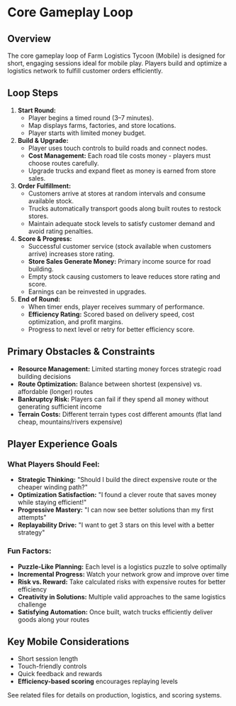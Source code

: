 # Core Gameplay Loop

## Overview
The core gameplay loop of Farm Logistics Tycoon (Mobile) is designed for short, engaging sessions ideal for mobile play. Players build and optimize a logistics network to fulfill customer orders efficiently.

## Loop Steps
1. **Start Round:**
   - Player begins a timed round (3–7 minutes).
   - Map displays farms, factories, and store locations.
   - Player starts with limited money budget.
2. **Build & Upgrade:**
   - Player uses touch controls to build roads and connect nodes.
   - **Cost Management:** Each road tile costs money - players must choose routes carefully.
   - Upgrade trucks and expand fleet as money is earned from store sales.
3. **Order Fulfillment:**
   - Customers arrive at stores at random intervals and consume available stock.
   - Trucks automatically transport goods along built routes to restock stores.
   - Maintain adequate stock levels to satisfy customer demand and avoid rating penalties.
4. **Score & Progress:**
   - Successful customer service (stock available when customers arrive) increases store rating.
   - **Store Sales Generate Money:** Primary income source for road building.
   - Empty stock causing customers to leave reduces store rating and score.
   - Earnings can be reinvested in upgrades.
5. **End of Round:**
   - When timer ends, player receives summary of performance.
   - **Efficiency Rating:** Scored based on delivery speed, cost optimization, and profit margins.
   - Progress to next level or retry for better efficiency score.

## Primary Obstacles & Constraints
- **Resource Management:** Limited starting money forces strategic road building decisions
- **Route Optimization:** Balance between shortest (expensive) vs. affordable (longer) routes
- **Bankruptcy Risk:** Players can fail if they spend all money without generating sufficient income
- **Terrain Costs:** Different terrain types cost different amounts (flat land cheap, mountains/rivers expensive)

## Player Experience Goals
### What Players Should Feel:
- **Strategic Thinking:** "Should I build the direct expensive route or the cheaper winding path?"
- **Optimization Satisfaction:** "I found a clever route that saves money while staying efficient!"
- **Progressive Mastery:** "I can now see better solutions than my first attempts"
- **Replayability Drive:** "I want to get 3 stars on this level with a better strategy"

### Fun Factors:
- **Puzzle-Like Planning:** Each level is a logistics puzzle to solve optimally
- **Incremental Progress:** Watch your network grow and improve over time
- **Risk vs. Reward:** Take calculated risks with expensive routes for better efficiency
- **Creativity in Solutions:** Multiple valid approaches to the same logistics challenge
- **Satisfying Automation:** Once built, watch trucks efficiently deliver goods along your routes

## Key Mobile Considerations
- Short session length
- Touch-friendly controls
- Quick feedback and rewards
- **Efficiency-based scoring** encourages replaying levels

See related files for details on production, logistics, and scoring systems. 